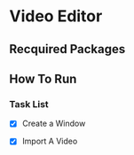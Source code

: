 # Video Editor

## Recquired Packages

## How To Run


### Task List
- [x] Create a Window
- [x] Import A Video



